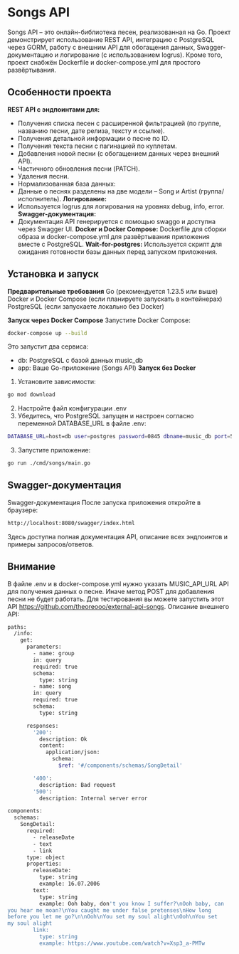 # Songs API
Songs API – это онлайн-библиотека песен, реализованная на Go. Проект демонстрирует использование REST API, интеграцию с PostgreSQL через GORM, работу с внешним API для обогащения данных, Swagger-документацию и логирование (с использованием logrus). Кроме того, проект снабжён Dockerfile и docker-compose.yml для простого развёртывания.

## Особенности проекта
**REST API с эндпоинтами для:**
- Получения списка песен с расширенной фильтрацией (по группе, названию песни, дате релиза, тексту и ссылке).
- Получения детальной информации о песне по ID.
- Получения текста песни с пагинацией по куплетам.
- Добавления новой песни (с обогащением данных через внешний API).
- Частичного обновления песни (PATCH).
- Удаления песни.
- Нормализованная база данных:
- Данные о песнях разделены на две модели – Song и Artist (группа/исполнитель).
**Логирование:**
- Используется logrus для логирования на уровнях debug, info, error.
**Swagger-документация:**
- Документация API генерируется с помощью swaggo и доступна через Swagger UI.
**Docker и Docker Compose:**
Dockerfile для сборки образа и docker-compose.yml для развёртывания приложения вместе с PostgreSQL.
**Wait-for-postgres:**
Используется скрипт для ожидания готовности базы данных перед запуском приложения.

## Установка и запуск
**Предварительные требования**
Go (рекомендуется 1.23.5 или выше)
Docker и Docker Compose (если планируете запускать в контейнерах)
PostgreSQL (если запускаете локально без Docker)

**Запуск через Docker Compose**
Запустите Docker Compose:
```bash
docker-compose up --build
```
Это запустит два сервиса:

- db: PostgreSQL с базой данных music_db
- app: Ваше Go-приложение (Songs API)
**Запуск без Docker**
1. Установите зависимости:
```bash
go mod download
```
2. Настройте файл конфигурации .env
3. Убедитесь, что PostgreSQL запущен и настроен согласно переменной DATABASE_URL в файле .env:
```bash
DATABASE_URL=host=db user=postgres password=0845 dbname=music_db port=5432 sslmode=disable TimeZone=Europe/Moscow
```
3. Запустите приложение:
```bash
go run ./cmd/songs/main.go
```
## Swagger-документация
Swagger-документация
После запуска приложения откройте в браузере:
```bash
http://localhost:8080/swagger/index.html
```
Здесь доступна полная документация API, описание всех эндпоинтов и примеры запросов/ответов.
## Внимание
В файле .env и в docker-compose.yml нужно указать MUSIC_API_URL API для получения данных о песне. Иначе метод POST для добавления песни не будет работать.
Для тестирования вы можете запустить этот API https://github.com/theoreooo/external-api-songs.
Описание внешнего API:
```bash
paths:
  /info:
    get:
      parameters:
        - name: group
        in: query
        required: true
        schema:
          type: string
        - name: song
        in: query
        required: true
        schema:
          type: string

      responses:
        '200':
          description: Ok
          content:
            application/json:
              schema:
                $ref: '#/components/schemas/SongDetail'

        '400':
          description: Bad request
        '500':
          description: Internal server error

components:
  schemas:
    SongDetail:
      required:
        - releaseDate
        - text
        - link
      type: object
      properties:
        releaseDate:
          type: string
          example: 16.07.2006
        text:
          type: string
          example: Ooh baby, don't you know I suffer?\nOoh baby, can
you hear me moan?\nYou caught me under false pretenses\nHow long
before you let me go?\n\nOoh\nYou set my soul alight\nOoh\nYou set
my soul alight
        link:
          type: string
          example: https://www.youtube.com/watch?v=Xsp3_a-PMTw
```
